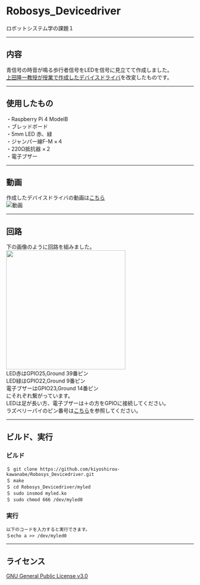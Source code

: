 # Robosys_Devicedriver
ロボットシステム学の課題１

---
## 内容 
青信号の時音が鳴る歩行者信号をLEDを信号に見立てて作成しました。  
[上田隆一教授が授業で作成したデバイスドライバ](https://github.com/ryuichiueda/robosys_device_drivers/blob/master/myled.c)を改変したものです。

---
## 使用したもの
・Raspberry Pi 4 ModelB  
・ブレッドボード  
・5mm LED 赤、緑  
・ジャンパー線F-M ×４  
・220Ω抵抗器 ×２  
・電子ブザー  

---
## 動画
作成したデバイスドライバの動画は[こちら](https://youtu.be/p71gfhBcQgs)<br>
![動画](https://user-images.githubusercontent.com/53420739/100972579-5dbfcd80-357c-11eb-821a-4fb5df8ad853.jpg)

---
## 回路  
下の画像のように回路を組みました。  
<img src="https://user-images.githubusercontent.com/53420739/100973653-47b30c80-357e-11eb-9b09-fa11af3cbf2c.jpg" width="320px">  
LED赤はGPIO25,Ground 39番ピン  
LED緑はGPIO22,Ground 9番ピン  
電子ブザーはGPIO23,Ground 14番ピン    
にそれぞれ繋がっています。  
LEDは足が長い方、電子ブザーは＋の方をGPIOに接続してください。  
ラズベリーパイのピン番号は[こちら](https://www.raspberrypi.org/documentation/usage/gpio/README.md)を参照してください。

---
## ビルド、実行
### ビルド
```
＄ git clone https://github.com/kiyoshirou-kawanabe/Robosys_Devicedriver.git  
＄ make  
＄ cd Robosys_Devicedriver/myled  
＄ sudo insmod myled.ko  
＄ sudo chmod 666 /dev/myled0  
```  
### 実行
```  
以下のコードを入力すると実行できます。  
＄echo a >> /dev/myled0  
```
---
## ライセンス
[GNU General Public License v3.0](https://www.raspberrypi.org/documentation/usage/gpio/README.md)
